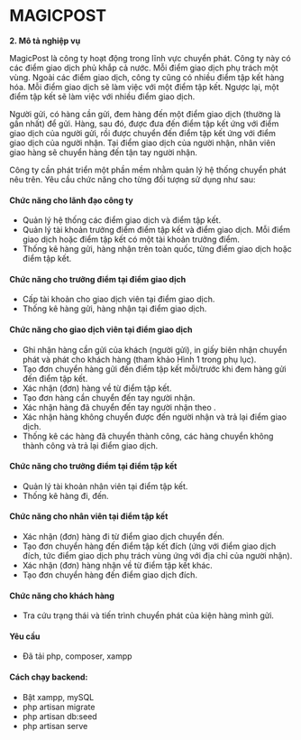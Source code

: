 # MAGICPOST

<p ><b ><span
>2. Mô tả nghiệp
vụ</span></b></p>

<p class="n">
	MagicPost là công ty hoạt động trong lĩnh vực chuyển phát. Công ty này có các điểm giao dịch phủ khắp cả nước. Mỗi điểm giao dịch phụ trách một vùng. Ngoài các điểm giao dịch, công ty cũng có nhiều điểm tập kết hàng hóa. Mỗi điểm giao dịch sẽ làm việc với một điểm tập kết. Ngược lại, một điểm tập kết sẽ làm việc với nhiều điểm giao dịch.
</p>
<p >
	Người gửi, có hàng cần gửi, đem hàng đến một điểm giao dịch (thường là gần nhất) để gửi. Hàng, sau đó, được đưa đến điểm tập kết ứng với điểm giao dịch của người gửi, rồi được chuyển đến điểm tập kết ứng với điểm giao dịch của người nhận. Tại điểm giao dịch của người nhận, nhân viên giao hàng sẽ chuyển hàng đến tận tay người nhận.
</p>
<p>
	Công ty cần phát triển một phần mềm nhằm quản lý hệ thống chuyển phát nêu trên. Yêu cầu chức năng cho từng đối tượng sử dụng như sau:
</p>


<h4>Chức năng cho lãnh đạo công ty</h4>
	<ul>
		<li>Quản lý hệ thống các điểm giao dịch và điểm tập kết.</li>
		<li>Quản lý tài khoản trưởng điểm điểm tập kết và điểm giao dịch. Mỗi điểm giao dịch hoặc điểm tập kết có một tài khoản trưởng điểm.</li> 
		<li>Thống kê hàng gửi, hàng nhận trên toàn quốc, từng điểm giao dịch hoặc điểm tập kết.</li>
	</ul>
	
<h4>Chức năng cho trưởng điểm tại điểm giao dịch</h4>
<ul>
		<li>Cấp tài khoản cho giao dịch viên tại điểm giao dịch.</li>
		<li>Thống kê hàng gửi, hàng nhận tại điểm giao dịch.</li>
</ul>
<h4>Chức năng cho giao dịch viên tại điểm giao dịch</h4>
	<ul>
		<li>Ghi nhận hàng cần gửi của khách (người gửi), in giấy biên nhận chuyển phát và phát cho khách hàng (tham khảo Hình 1 trong phụ lục).</li>
		<li>Tạo đơn chuyển hàng gửi đến điểm tập kết mỗi/trước khi đem hàng gửi đến điểm tập kết.</li>
		<li>Xác nhận (đơn) hàng về từ điểm tập kết.</li>
		<li>Tạo đơn hàng cần chuyển đến tay người nhận.</li>
		<li>Xác nhận hàng đã chuyển đến tay người nhận theo .</li>
		<li>Xác nhận hàng không chuyển được đến người nhận và trả lại điểm giao dịch.</li>
		<li>Thống kê các hàng đã chuyển thành công, các hàng chuyển không thành công và trả lại điểm giao dịch.</li>
	</ul>
	

<h4>Chức năng cho trưởng điểm tại điểm tập kết</h4>
	<ul>
		<li>Quản lý tài khoản nhân viên tại điểm tập kết.</li>
		<li>Thống kê hàng đi, đến.</li>
	</ul>
	
<h4>Chức năng cho nhân viên tại điểm tập kết</h4>
	<ul>
		<li>Xác nhận (đơn) hàng đi từ điểm giao dịch chuyển đến.</li>
		<li>Tạo đơn chuyển hàng đến điểm tập kết đích (ứng với điểm giao dịch đích, tức điểm giao dịch phụ trách vùng ứng với địa chỉ của người nhận).</li>
		<li>Xác nhận (đơn) hàng nhận về từ điểm tập kết khác.</li>
		<li>Tạo đơn chuyển hàng đến điểm giao dịch đích.</li>
	</ul>
	
	
<h4>Chức năng cho khách hàng</h4>
	<ul>
		<li>Tra cứu trạng thái và tiến trình chuyển phát của kiện hàng mình gửi.</li>
	</ul>
<h4>Yêu cầu</h4>
<ul>
<li>Đã tải php, composer, xampp</li>
</ul>
<h4>Cách chạy backend:</h4>
<ul>
<li>Bật xampp, mySQL</li>
<li>php artisan migrate</li>
<li>php artisan db:seed</li>
<li>php artisan serve</li>
</ul>


